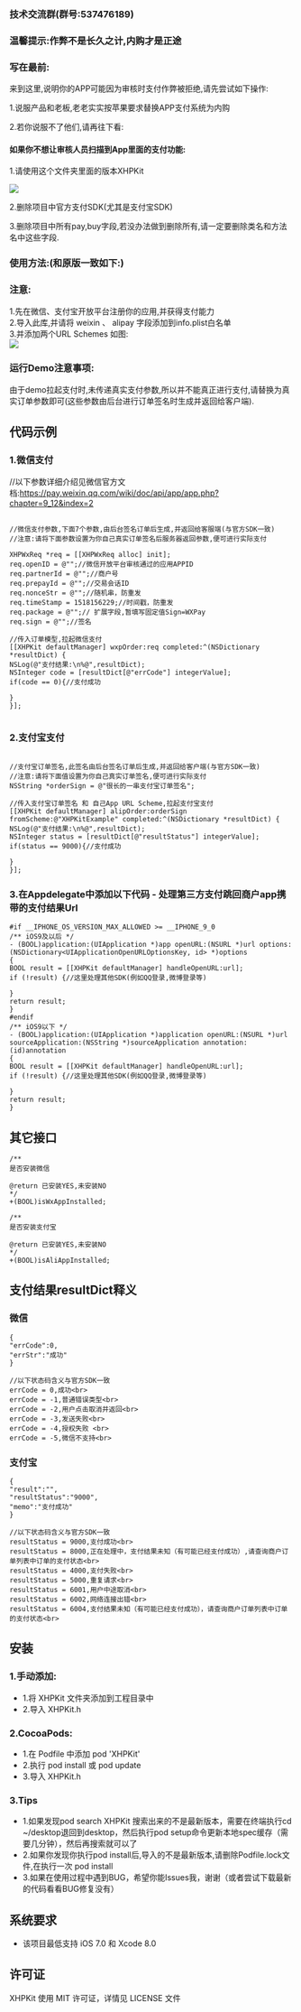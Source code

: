 

### 技术交流群(群号:537476189)

### 温馨提示:作弊不是长久之计,内购才是正途

### 写在最前:

来到这里,说明你的APP可能因为审核时支付作弊被拒绝,请先尝试如下操作:<br>

1.说服产品和老板,老老实实按苹果要求替换APP支付系统为内购<br>

2.若你说服不了他们,请再往下看:<br>


####	如果你不想让审核人员扫描到App里面的支付功能:

1.请使用这个文件夹里面的版本XHPKit<br>

![](PNG/001.png)

2.删除项目中官方支付SDK(尤其是支付宝SDK)<br>

3.删除项目中所有pay,buy字段,若没办法做到删除所有,请一定要删除类名和方法名中这些字段.<br>


### 使用方法:(和原版一致如下:)

###	注意:
1.先在微信、支付宝开放平台注册你的应用,并获得支付能力<br>
2.导入此库,并请将 weixin 、 alipay 字段添加到info.plist白名单<br>
3.并添加两个URL Schemes 如图:<br>
![](PNG/URLSchemes.png)

### 运行Demo注意事项:
由于demo拉起支付时,未传递真实支付参数,所以并不能真正进行支付,请替换为真实订单参数即可(这些参数由后台进行订单签名时生成并返回给客户端).

##	代码示例

###	1.微信支付

//以下参数详细介绍见微信官方文档:<https://pay.weixin.qq.com/wiki/doc/api/app/app.php?chapter=9_12&index=2>

```objc

//微信支付参数,下面7个参数,由后台签名订单后生成,并返回给客服端(与官方SDK一致)
//注意:请将下面参数设置为你自己真实订单签名后服务器返回参数,便可进行实际支付

XHPWxReq *req = [[XHPWxReq alloc] init];
req.openID = @"";//微信开放平台审核通过的应用APPID
req.partnerId = @"";//商户号
req.prepayId = @"";//交易会话ID
req.nonceStr = @"";//随机串，防重发
req.timeStamp = 1518156229;//时间戳，防重发
req.package = @"";// 扩展字段,暂填写固定值Sign=WXPay
req.sign = @"";//签名

//传入订单模型,拉起微信支付
[[XHPKit defaultManager] wxpOrder:req completed:^(NSDictionary *resultDict) {
NSLog(@"支付结果:\n%@",resultDict);
NSInteger code = [resultDict[@"errCode"] integerValue];
if(code == 0){//支付成功

}
}];


```

###	2.支付宝支付
```objc

//支付宝订单签名,此签名由后台签名订单后生成,并返回给客户端(与官方SDK一致)
//注意:请将下面值设置为你自己真实订单签名,便可进行实际支付
NSString *orderSign = @"很长的一串支付宝订单签名";

//传入支付宝订单签名 和 自己App URL Scheme,拉起支付宝支付
[[XHPKit defaultManager] alipOrder:orderSign fromScheme:@"XHPKitExample" completed:^(NSDictionary *resultDict) {
NSLog(@"支付结果:\n%@",resultDict);
NSInteger status = [resultDict[@"resultStatus"] integerValue];
if(status == 9000){//支付成功

}
}];

```

###	 3.在Appdelegate中添加以下代码 - 处理第三方支付跳回商户app携带的支付结果Url

```objc
#if __IPHONE_OS_VERSION_MAX_ALLOWED >= __IPHONE_9_0
/** iOS9及以后 */
- (BOOL)application:(UIApplication *)app openURL:(NSURL *)url options:(NSDictionary<UIApplicationOpenURLOptionsKey, id> *)options
{
BOOL result = [[XHPKit defaultManager] handleOpenURL:url];
if (!result) {//这里处理其他SDK(例如QQ登录,微博登录等)

}
return result;
}
#endif
/** iOS9以下 */
- (BOOL)application:(UIApplication *)application openURL:(NSURL *)url sourceApplication:(NSString *)sourceApplication annotation:(id)annotation
{
BOOL result = [[XHPKit defaultManager] handleOpenURL:url];
if (!result) {//这里处理其他SDK(例如QQ登录,微博登录等)

}
return result;
}

```

##	其它接口
```objc
/**
是否安装微信

@return 已安装YES,未安装NO
*/
+(BOOL)isWxAppInstalled;

/**
是否安装支付宝

@return 已安装YES,未安装NO
*/
+(BOOL)isAliAppInstalled;

```

## 支付结果resultDict释义

### 微信

```objc
{
"errCode":0,
"errStr":"成功"
}

//以下状态码含义与官方SDK一致
errCode = 0,成功<br>
errCode = -1,普通错误类型<br>
errCode = -2,用户点击取消并返回<br>
errCode = -3,发送失败<br>
errCode = -4,授权失败 <br>
errCode = -5,微信不支持<br>
```

### 支付宝

```objc
{
"result":"",
"resultStatus":"9000",
"memo":"支付成功"
}

//以下状态码含义与官方SDK一致
resultStatus = 9000,支付成功<br>
resultStatus = 8000,正在处理中，支付结果未知（有可能已经支付成功）,请查询商户订单列表中订单的支付状态<br>
resultStatus = 4000,支付失败<br>
resultStatus = 5000,重复请求<br>
resultStatus = 6001,用户中途取消<br>
resultStatus = 6002,网络连接出错<br>
resultStatus = 6004,支付结果未知（有可能已经支付成功），请查询商户订单列表中订单的支付状态<br>

```


##  安装
### 1.手动添加:<br>
*   1.将 XHPKit 文件夹添加到工程目录中<br>
*   2.导入 XHPKit.h

### 2.CocoaPods:<br>
*   1.在 Podfile 中添加 pod 'XHPKit'<br>
*   2.执行 pod install 或 pod update<br>
*   3.导入 XHPKit.h

###	3.Tips
*   1.如果发现pod search XHPKit 搜索出来的不是最新版本，需要在终端执行cd ~/desktop退回到desktop，然后执行pod setup命令更新本地spec缓存（需要几分钟），然后再搜索就可以了
*   2.如果你发现你执行pod install后,导入的不是最新版本,请删除Podfile.lock文件,在执行一次 pod install
*   3.如果在使用过程中遇到BUG，希望你能Issues我，谢谢（或者尝试下载最新的代码看看BUG修复没有）

##  系统要求
*   该项目最低支持 iOS 7.0 和 Xcode 8.0

##  许可证
XHPKit 使用 MIT 许可证，详情见 LICENSE 文件

